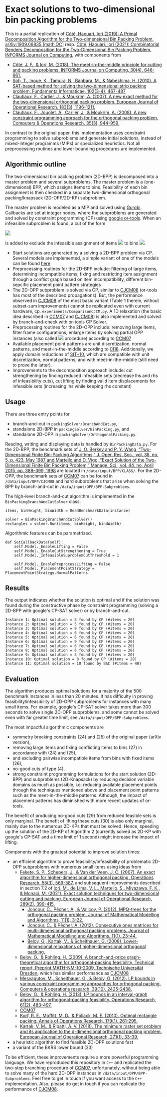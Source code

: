 # Exact solutions to two-dimensional bin packing problems

This is a partial replication of [Côté, Haouari, Iori (2019): A Primal Decomposition Algorithm for the Two-dimensional Bin Packing Problem. arXiv:1909.06835 [math.OC]](https://arxiv.org/abs/1909.06835) resp. [Côté, Haouari, Iori (2021): Combinatorial Benders Decomposition for the Two-Dimensional Bin Packing Problem. INFORMS Journal on Computing,](https://doi.org/10.1287/ijoc.2020.1014) with components from
- [Côté, J. F., & Iori, M. (2018). The meet-in-the-middle principle for cutting and packing problems. INFORMS Journal on Computing, 30(4), 646-661.](https://doi.org/10.1287/ijoc.2018.0806) 
- [Soh, T., Inoue, K., Tamura, N., Banbara, M., & Nabeshima, H. (2010). A SAT-based method for solving the two-dimensional strip packing problem. Fundamenta Informaticae, 102(3-4), 467-487](https://doi.org/10.3233/FI-2010-314)
- [Clautiaux, F., Carlier, J., & Moukrim, A. (2007). A new exact method for the two-dimensional orthogonal packing problem. European Journal of Operational Research, 183(3), 1196-1211.](https://doi.org/10.1016/j.ejor.2005.12.048)
- [Clautiaux, F., Jouglet, A., Carlier, J., & Moukrim, A. (2008). A new constraint programming approach for the orthogonal packing problem. Computers & Operations Research, 35(3), 944-959.](https://doi.org/10.1016/j.cor.2006.05.012)

In contrast to the original paper, this implementation uses constraint programming to solve subproblems and generate initial solutions, instead of mixed-integer programms (MIPs) or specialized heuristics. Not all preprocessing routines and lower bounding procedures are implemented.

## Algorithmic outline

The two-dimensional bin packing problem (2D-BPP) is decomposed into a master problem and several subproblems. The master problem is a (one-dimensional) BPP, which assigns items to bins. Feasibility of each bin assignment is then checked in a separate two-dimensional orthogonal packing/knapsack (2D-OPP/2D-KP) subproblem.

The master problem is modeled as a MIP and solved using [Gurobi](https://www.gurobi.com/). Callbacks are set at integer nodes, where the subproblems are generated and solved by constraint programming (CP) using [google or-tools](https://developers.google.com/optimization/cp/cp_solver). When an infeasible subproblem is found, a cut of the form

<img src="https://render.githubusercontent.com/render/math?math=\sum_{j \in \mathcal{C}} x_{ij} \leq |\mathcal{C}| - 1, \quad i \in \mathcal{B}">

is added to exclude the infeasible assignment of items <img src="https://render.githubusercontent.com/render/math?math=j \in \mathcal{C}"> to bins <img src="https://render.githubusercontent.com/render/math?math=i \in \mathcal{B}">.

- Start solutions are generated by a solving a 2D-BPP problem via CP. Several models are implemented, a simple variant of one of the models can be found [here](http://yetanothermathprogrammingconsultant.blogspot.com/2021/02/2d-bin-packing-with-google-or-tools-cp.html)
- Preprocessing routines for the 2D-BPP include: filtering of large items, determining incompatible items, fixing and restricting item assignment through a conflict graph based on item incompatibility, different bin-sepcific placement point pattern strategies
- The 2D-OPP subproblem is solved via CP, similar to [CJCM08](https://doi.org/10.1016/j.cor.2006.05.012) (or-tools has most of the described propagations). But, the performance observed in [CJCM08](https://doi.org/10.1016/j.cor.2006.05.012) of the most basic variant (Table 1 therein, without subset-sum improvements) cannot be replicated even with current hardware, cp. `experiments/ComparisonCJCM.py`. A 1D relaxation (the basic idea described in [CCM07](https://doi.org/10.1016/j.ejor.2005.12.048) and [CJCM08](https://doi.org/10.1016/j.cor.2006.05.012)) is also implemented and solved by branch-and-check with or-tools CP Solver.
- Preprocessing routines for the 2D-OPP include: removing large items, filter frame configurations, enlarge items by solving partial OPP instances (also called <img src="https://render.githubusercontent.com/render/math?math=v_1^{*}"> procedure) according to [CCM07](https://doi.org/10.1016/j.ejor.2005.12.048)
- Available placement point patterns are unit discretization, normal patterns, and meet-in-the-middle according to [CI18](https://doi.org/10.1287/ijoc.2018.0806). Additionally, we apply domain reductions of [SIT+10](https://doi.org/10.3233/FI-2010-314), which are compatible with unit discretization, normal patterns, and with meet-in-the-middle (still need to prove the latter).
- Improvements to the decomposition approach include: cut strengthening by finding reduced infeasible sets (decrease lhs and rhs of infeasibility cuts), cut lifting by finding valid item displacements for infeasible sets (increasing lhs while keeping rhs constant)

## Usage
There are three entry points for 
- branch-and-cut in `packingSolver/BranchAndCut.py`,
- standalone 2D-BPP in `packingSolver/BinPacking.py`, and
- standalone 2D-OPP in `packingSolver/OrthogonalPacking.py`.

Reading, writing and displaying data is handled by `BinPackingData.py`. For the 2D-BPP, the benchmark sets of [J. O. Berkey and P. Y. Wang, “Two-Dimensional Finite Bin-Packing Algorithms,” J. Oper. Res. Soc., vol. 38, no. 5, p. 423, May 1987 and Martello and D. Vigo, “Exact Solution of the Two-Dimensional Finite Bin Packing Problem,” Manage. Sci., vol. 44, no. April 2015, pp. 388–399, 1998](https://github.com/Oscar-Oliveira/OR-Datasets/tree/master/Cutting-and-Packing/2D/Datasets/CLASS) are located in `/data/input/BPP/CLASS/`. For the 2D-OPP, the benchmark sets of [CCM07](https://doi.org/10.1016/j.ejor.2005.12.048) can be found in `/data/input/OPP/CJCM08` and hard subproblems that arise when solving the BPP by branch-and-cut in `/data/input/OPP/BPP-Subproblems`.

The high-level branch-and-cut algorithm is implemented in the `BinPackingBranchAndCutSolver` class.
```
items, binHeight, binWidth = ReadBenchmarkData(instance)
        
solver = BinPackingBranchAndCutSolver()
rectangles = solver.Run(items, binHeight, bindWidth)
```

Algorithmic features can be parametrized.
```
def SetCallbackData(self):
    self.Model._EnableLifting = False
    self.Model._EnableCutStrengthening = True
    self.Model._InfeasibleSuproblemCutThreshold = 1

    self.Model._EnablePreprocessLifting = False
    self.Model._PlacementPointStrategy = PlacementPointStrategy.NormalPatterns
```

## Results
The output indicates whether the solution is optimal and if the solution was found during the constructive phase by constraint programming (solving a 2D-BPP with google's CP-SAT solver) or by branch-and-cut.
```
Instance 1: Optimal solution = 8 found by CP (#items = 20)
Instance 2: Optimal solution = 5 found by CP (#items = 20)
Instance 3: Optimal solution = 9 found by CP (#items = 20)
Instance 4: Optimal solution = 6 found by CP (#items = 20)
Instance 5: Optimal solution = 6 found by CP (#items = 20)
Instance 6: Optimal solution = 9 found by CP (#items = 20)
Instance 7: Optimal solution = 6 found by CP (#items = 20)
Instance 8: Optimal solution = 6 found by CP (#items = 20)
Instance 9: Optimal solution = 8 found by CP (#items = 20)
Instance 10: Optimal solution = 8 found by CP (#items = 20)
Instance 11: Optimal solution = 10 found by B&C (#items = 40)
```

## Evaluation
The algorithm produces optimal solutions for a majority of the 500 benchmark instances in less than 20 minutes. It has difficulty in proving feasibility/infeasibility of 2D-OPP subproblems for instances with many small items. For example, google's CP-SAT solver takes more than 300 seconds to solve single 2D-OPP subproblems, and some cannot be solved even with far greater time limit, see `/data/input/OPP/BPP-Subproblems`.

The most impactful algorithmic components are
- symmetry breaking constraints (24) and (25) of the original paper (arXiv version),
- removing large items and fixing conflicting items to bins (27) in accordance with (24) and (25), 
- and excluding pairwise incompatible items from bins with fixed items (26),
- no-good cuts of type (4),
- strong constraint programming formulations for the start solution (2D-BPP) and subproblems (2D-Knapsack) by reducing decision variable domains as much as possible, i.e. reducing available placement points through the techniques mentioned above and placement point patterns such as the meet-in-the-middle patterns. Although, the impact of placement patterns has diminished with more recent updates of or-tools.

The benefit of producing no-good cuts (29) from reduced feasible sets is only marginal. The benefit of lifting these cuts (30) is also only marginal, mainly due to the numerous 2D-KPs that must be solved. Hence, speeding up the solution of the 2D-KP of Algorithm 2 (currently solved as 2D-KP with google's CP-SAT and a time limit of 1 second) might increase the impact of lifting. 

Components with the greatest potential to improve solution times:
- an efficient algorithm to prove feasibility/infeasibility of problematic 2D-OPP subproblems with numerous small items using ideas from
    - [Fekete, S. P., Schepers, J., & Van der Veen, J. C. (2007). An exact algorithm for higher-dimensional orthogonal packing. Operations Research, 55(3), 569-587.](https://doi.org/10.1287/opre.1060.0369) and subsequent improvements described in section 7.2 of [Iori, M., de Lima, V. L., Martello, S., Miyazawa, F. K., & Monaci, M. (2021). Exact solution techniques for two-dimensional cutting and packing. European Journal of Operational Research, 289(2), 399-415.](https://doi.org/10.1016/j.ejor.2020.06.050)
        - [Joncour, C., Pêcher, A., & Valicov, P. (2012). MPQ-trees for the orthogonal packing problem. Journal of Mathematical Modelling and Algorithms, 11(1), 3-22.](https://doi.org/10.1007/s10852-011-9159-z)
        - [Joncour, C., & Pêcher, A. (2012). Consecutive ones matrices for multi-dimensional orthogonal packing problems. Journal of Mathematical Modelling and Algorithms, 11(1), 23-44.](https://doi.org/10.1007/s10852-011-9167-z)
        - [Belov, G., Kartak, V., & Scheithauer, G. (2008). Lower-dimensional relaxations of higher-dimensional orthogonal packing.]()
    - [Belov, G., & Rohling, H. (2009). A branch-and-price graph-theoretical algorithm for orthogonal-packing feasibility. Technical report, Preprint MATH-NM-10-2009, Technische Universität Dresden](), which has similar performance as [CJCM08](https://doi.org/10.1016/j.cor.2006.05.012)
    - [Mesyagutov, M., Scheithauer, G., & Belov, G. (2012). LP bounds in various constraint programming approaches for orthogonal packing. Computers & operations research, 39(10), 2425-2438.](https://doi.org/10.1016/j.cor.2011.12.010)
    - [Belov, G., & Rohling, H. (2013). LP bounds in an interval-graph algorithm for orthogonal-packing feasibility. Operations Research, 61(2), 483-497.](https://doi.org/10.1287/opre.1120.1150)
    - [CCM07](https://doi.org/10.1016/j.ejor.2005.12.048)
    - [Korf, R. E., Moffitt, M. D., & Pollack, M. E. (2010). Optimal rectangle packing. Annals of Operations Research, 179(1), 261-295.](https://doi.org/10.1007/s10479-008-0463-6)
    - [Kartak, V. M., & Ripatti, A. V. (2018). The minimum raster set problem and its application to the d-dimensional orthogonal packing problem. European Journal of Operational Research, 271(1), 33-39.](https://doi.org/10.1016/j.ejor.2018.04.046)
- a heuristic algorithm to find feasible 2D-OPP solutions fast
- a variant of the BKRS lower bound (23)

To be efficient, these improvements require a more powerful programming language. We have reproduced this repository in `C++` and replicated the two-step branching procedure of [CCM07](https://doi.org/10.1016/j.ejor.2005.12.048), unfortunately, without being able to solve many of the hard 2D-OPP instances in `/data/input/OPP/BPP-Subproblems`. Feel free to get in touch if you want access to the `C++` implementation. Also, please do get in touch if you can replicate the performance of [CJCM08](https://doi.org/10.1016/j.cor.2006.05.012).
